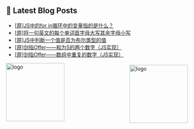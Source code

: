 ## 📕 Latest Blog Posts

<!-- BLOG-POST-LIST:START -->
- [[原]JS中的for in循环中的变量指的是什么？](https://blog.csdn.net/sinat_41696687/article/details/115439173)
- [[原]将一句英文的每个单词首字母大写其余字母小写](https://blog.csdn.net/sinat_41696687/article/details/115426621)
- [[原]JS中判断一个值是否为布尔类型的值](https://blog.csdn.net/sinat_41696687/article/details/115426368)
- [[原]剑指Offer——和为S的两个数字（JS实现）](https://blog.csdn.net/sinat_41696687/article/details/115426165)
- [[原]剑指Offer——数组中重复的数字（JS实现）](https://blog.csdn.net/sinat_41696687/article/details/115424101)
<!-- BLOG-POST-LIST:END -->
<img src="https://github-readme-stats.vercel.app/api?username=qq1120637483&show_icons=true" alt="logo" height="160" align="right" style="margin: 5px; margin-bottom: 20px;" />

<img src="https://github-profile-trophy.vercel.app/?username=qq1120637483&theme=flat&column=7" alt="logo" height="160" align="center" style="margin: auto; margin-bottom: 20px;" />


<!--
**qq1120637483/qq1120637483** is a ✨ _special_ ✨ repository because its `README.md` (this file) appears on your GitHub profile.

Here are some ideas to get you started:

- 🔭 I’m currently working on ...
- 🌱 I’m currently learning ...
- 👯 I’m looking to collaborate on ...
- 🤔 I’m looking for help with ...
- 💬 Ask me about ...
- 📫 How to reach me: ...
- 😄 Pronouns: ...
- ⚡ Fun fact: ...
-->

